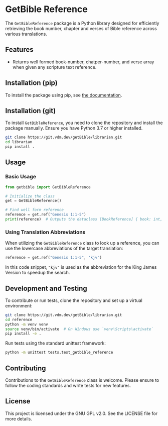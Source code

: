 # GetBible Reference

The `GetBibleReference` package is a Python library designed for efficiently retrieving the book number, chapter and verses of Bible reference across various translations.

## Features

- Returns well formed book-number, chatper-number, and verse array when given any scripture text reference.

## Installation (pip)

To install the package using pip, see [the documentation](https://git.vdm.dev/getBible/-/packages/pypi/getbible-librarian).

## Installation (git)

To install `GetBibleReference`, you need to clone the repository and install the package manually. Ensure you have Python 3.7 or higher installed.

```bash
git clone https://git.vdm.dev/getBible/librarian.git
cd librarian
pip install .
```

## Usage

### Basic Usage

```python
from getbible import GetBibleReference

# Initialize the class
get = GetBibleReference()

# Find well form reference
reference = get.ref("Genesis 1:1-5")
print(reference)  # Outputs the dataclass [BookReference] { book: int, chapter: int, verses: list }
```

### Using Translation Abbreviations

When utilizing the `GetBibleReference` class to look up a reference, you can use the lowercase abbreviations of the target translation:

```python
reference = get.ref("Genesis 1:1-5", 'kjv')
```

In this code snippet, `"kjv"` is used as the abbreviation for the King James Version to speedup the search.

## Development and Testing

To contribute or run tests, clone the repository and set up a virtual environment:

```bash
git clone https://git.vdm.dev/getBible/librarian.git
cd reference
python -m venv venv
source venv/bin/activate  # On Windows use `venv\Scripts\activate`
pip install -e .
```

Run tests using the standard unittest framework:

```bash
python -m unittest tests.test_getbible_reference
```

## Contributing

Contributions to the `GetBibleReference` class is welcome. Please ensure to follow the coding standards and write tests for new features.

## License

This project is licensed under the GNU GPL v2.0. See the LICENSE file for more details.
